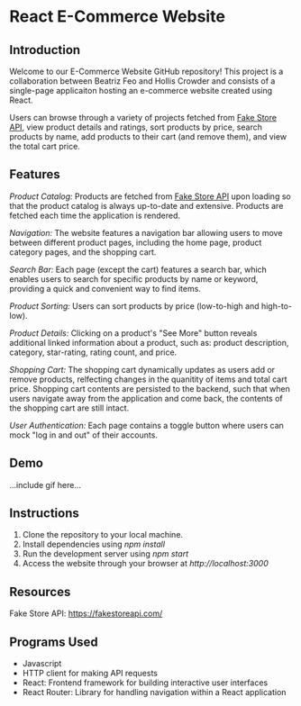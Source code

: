 # React E-Commerce Website

## Introduction

Welcome to our E-Commerce Website GitHub repository! This project is a collaboration between Beatriz Feo and Hollis Crowder and consists of a single-page applicaiton hosting an e-commerce website created using React.

Users can browse through a variety of projects fetched from [Fake Store API](https://fakestoreapi.com/), view product details and ratings, sort products by price, search products by name, add products to their cart (and remove them), and view the total cart price.

## Features

_Product Catalog:_ Products are fetched from [Fake Store API](https://fakestoreapi.com/) upon loading so that the product catalog is always up-to-date and extensive. Products are fetched each time the application is rendered.

_Navigation:_ The website features a navigation bar allowing users to move between different product pages, including the home page, product category pages, and the shopping cart.

_Search Bar:_ Each page (except the cart) features a search bar, which enables users to search for specific products by name or keyword, providing a quick and convenient way to find items.

_Product Sorting:_ Users can sort products by price (low-to-high and high-to-low).

_Product Details:_ Clicking on a product's "See More" button reveals additional linked information about a product, such as: product description, category, star-rating, rating count, and price.

_Shopping Cart:_ The shopping cart dynamically updates as users add or remove products, relfecting changes in the quanitity of items and total cart price. Shopping cart contents are persisted to the backend, such that when users navigate away from the application and come back, the contents of the shopping cart are still intact.

_User Authentication:_ Each page contains a toggle button where users can mock "log in and out" of their accounts.

## Demo

...include gif here...

## Instructions

1. Clone the repository to your local machine.
2. Install dependencies using _npm install_
3. Run the development server using _npm start_
4. Access the website through your browser at _http://localhost:3000_

## Resources

Fake Store API: https://fakestoreapi.com/

## Programs Used

- Javascript
- HTTP client for making API requests
- React: Frontend framework for building interactive user interfaces
- React Router: Library for handling navigation within a React application

